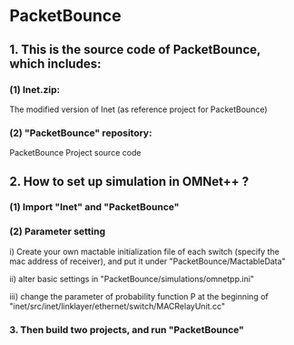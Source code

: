 # PacketBounce

## 1. This is the source code of PacketBounce, which includes:
### (1) Inet.zip: 

The modified version of Inet (as reference project for PacketBounce)
 
### (2) "PacketBounce" repository: 

PacketBounce Project source code

## 2. How to set up simulation in OMNet++ ?
###  (1) Import "Inet" and "PacketBounce"

###  (2) Parameter setting

   i) Create your own mactable initialization file of each switch (specify the mac address of receiver), and put it under "PacketBounce/MactableData"
  
   ii) alter basic settings in "PacketBounce/simulations/omnetpp.ini"
  
   iii) change the parameter of probability function P at the beginning of "inet/src/inet/linklayer/ethernet/switch/MACRelayUnit.cc"

### 3. Then build two projects, and run "PacketBounce"
